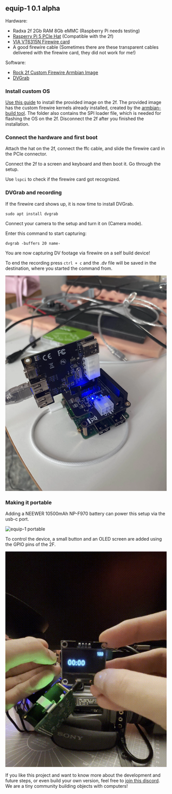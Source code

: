 ## equip-1 0.1 alpha

Hardware:

- Radxa 2f 2Gb RAM 8Gb eMMC (Raspberry Pi needs testing)
- [Rasperry Pi 5 PCIe Hat](https://de.aliexpress.com/item/1005007875203834.html) (Compatible with the 2f)
- [VIA VT6315N Firewire card](https://de.aliexpress.com/item/1005005044278296.html)
- A good firewire cable (Sometimes there are these transparent cables delivered with the firewire card, they did not work for me!)

Software:

- [Rock 2f Custom Firewire Armbian Image](https://drive.google.com/drive/folders/1kLxVSK0Dhzc2q1MnAXW4JjSZa23EkOea?usp=sharing)
- [DVGrab](https://github.com/ddennedy/dvgrab)

### Install custom OS

[Use this guide](https://docs.radxa.com/en/rock2/rock2f/getting-started/install-os/maskrom) to install the provided image on the 2f.
The provided image has the custom firewire kernels already installed, created by the [armbian-build tool](https://github.com/armbian/build). The folder also contains the SPI loader file, which is needed for flashing the OS on the 2f. Disconnect the 2f after you finished the installation.

### Connect the hardware and first boot

Attach the hat on the 2f, connect the ffc cable, and slide the firewire card in the PCIe connector.

Connect the 2f to a screen and keyboard and then boot it. Go through the setup.

Use `lspci` to check if the firewire card got recognized.

### DVGrab and recording

If the firewire card shows up, it is now time to install DVGrab.

```
sudo apt install dvgrab
```

Connect your camera to the setup and turn it on (Camera mode).

Enter this command to start capturing:

```
dvgrab -buffers 20 name-
```

You are now capturing DV footage via firewire on a self build device!

To end the recording press `ctrl + c` and the .dv file will be saved in the destination, where you started the command from.

![equip-1 hardware setup](device.png)

### Making it portable

Adding a NEEWER 10500mAh NP-F970 battery can power this setup via the usb-c port.

![equip-1 portable](portable.gif)

To control the device, a small button and an OLED screen are added using the GPIO pins of the 2F.

![equip-1 portable](interface.gif)

If you like this project and want to know more about the development and future steps, or even build your own version, feel free to [join this discord](https://discord.gg/KU3UhgPA7P). We are a tiny community building objects with computers!
